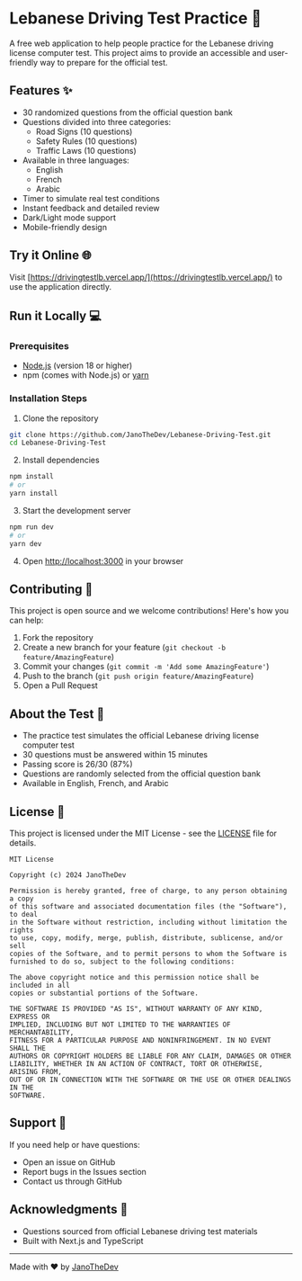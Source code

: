 # Lebanese Driving Test Practice 🚗

A free web application to help people practice for the Lebanese driving license computer test. This project aims to provide an accessible and user-friendly way to prepare for the official test.

## Features ✨

- 30 randomized questions from the official question bank
- Questions divided into three categories:
  - Road Signs (10 questions)
  - Safety Rules (10 questions)
  - Traffic Laws (10 questions)
- Available in three languages:
  - English
  - French
  - Arabic
- Timer to simulate real test conditions
- Instant feedback and detailed review
- Dark/Light mode support
- Mobile-friendly design

## Try it Online 🌐

Visit [https://drivingtestlb.vercel.app/](https://drivingtestlb.vercel.app/) to use the application directly.

## Run it Locally 💻

### Prerequisites

- [Node.js](https://nodejs.org/) (version 18 or higher)
- npm (comes with Node.js) or [yarn](https://yarnpkg.com/)

### Installation Steps

1. Clone the repository
```bash
git clone https://github.com/JanoTheDev/Lebanese-Driving-Test.git
cd Lebanese-Driving-Test
```

2. Install dependencies
```bash
npm install
# or
yarn install
```

3. Start the development server
```bash
npm run dev
# or
yarn dev
```

4. Open [http://localhost:3000](http://localhost:3000) in your browser

## Contributing 🤝

This project is open source and we welcome contributions! Here's how you can help:

1. Fork the repository
2. Create a new branch for your feature (`git checkout -b feature/AmazingFeature`)
3. Commit your changes (`git commit -m 'Add some AmazingFeature'`)
4. Push to the branch (`git push origin feature/AmazingFeature`)
5. Open a Pull Request

## About the Test 📝

- The practice test simulates the official Lebanese driving license computer test
- 30 questions must be answered within 15 minutes
- Passing score is 26/30 (87%)
- Questions are randomly selected from the official question bank
- Available in English, French, and Arabic

## License 📄

This project is licensed under the MIT License - see the [LICENSE](LICENSE) file for details.

```
MIT License

Copyright (c) 2024 JanoTheDev

Permission is hereby granted, free of charge, to any person obtaining a copy
of this software and associated documentation files (the "Software"), to deal
in the Software without restriction, including without limitation the rights
to use, copy, modify, merge, publish, distribute, sublicense, and/or sell
copies of the Software, and to permit persons to whom the Software is
furnished to do so, subject to the following conditions:

The above copyright notice and this permission notice shall be included in all
copies or substantial portions of the Software.

THE SOFTWARE IS PROVIDED "AS IS", WITHOUT WARRANTY OF ANY KIND, EXPRESS OR
IMPLIED, INCLUDING BUT NOT LIMITED TO THE WARRANTIES OF MERCHANTABILITY,
FITNESS FOR A PARTICULAR PURPOSE AND NONINFRINGEMENT. IN NO EVENT SHALL THE
AUTHORS OR COPYRIGHT HOLDERS BE LIABLE FOR ANY CLAIM, DAMAGES OR OTHER
LIABILITY, WHETHER IN AN ACTION OF CONTRACT, TORT OR OTHERWISE, ARISING FROM,
OUT OF OR IN CONNECTION WITH THE SOFTWARE OR THE USE OR OTHER DEALINGS IN THE
SOFTWARE.
```

## Support 💬

If you need help or have questions:
- Open an issue on GitHub
- Report bugs in the Issues section
- Contact us through GitHub

## Acknowledgments 🙏

- Questions sourced from official Lebanese driving test materials
- Built with Next.js and TypeScript

---

Made with ❤️ by [JanoTheDev](https://github.com/JanoTheDev)
